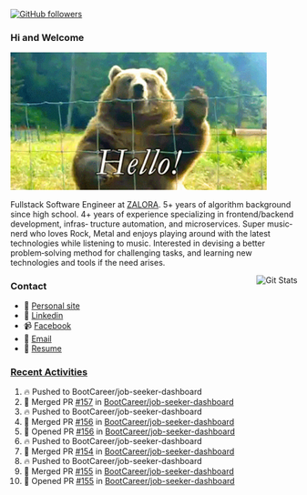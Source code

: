 [![GitHub followers](https://img.shields.io/github/followers/DeKal?label=Follow%20at%20GitHub&style=for-the-badge)](https://github.com/DeKal)

### Hi and Welcome 
<img src="https://github.com/DeKal/DeKal/blob/master/images/bear_hi.gif?raw=true" width="450px">

Fullstack Software Engineer at [ZALORA](https://github.com/zalora/). 5+ years of algorithm background since high school. 4+ years of experience specializing in frontend/backend development, infras‐ tructure automation, and microservices. Super music‐nerd who loves Rock, Metal and enjoys playing around with the latest technologies while listening to music. Interested in devising a better problem‐solving method for challenging tasks, and learning new technologies and tools if the need arises.


<a href="https://phatho-folio.now.sh/"><img alt="Git Stats" src="https://github-readme-stats.vercel.app/api?username=DeKal&show_icons=true&theme=merko&count_private=true" align="right" height="190" /></a>


### Contact

- 💬 [Personal site](https://phatho-folio.now.sh/)
- 🔗 [Linkedin](https://www.linkedin.com/in/phat-ho/)
- 📹 [Facebook](https://www.facebook.com/dekal.dev)
- 📧 <a href="mailto:hohuuphat22@gmail.com">Email</a>
- 📄 <a id="raw-url" href="https://raw.githubusercontent.com/DeKal/DeKal/master/cv/dekal.pdf">Resume</a>


### [Recent Activities](https://github.com/DeKal/github-activity-readme)
<!--START_SECTION:activity-->
1. 🔥 Pushed to BootCareer/job-seeker-dashboard
2. 🎉 Merged PR [#157](https://github.com/BootCareer/job-seeker-dashboard/pull/157) in [BootCareer/job-seeker-dashboard](https://github.com/BootCareer/job-seeker-dashboard)
3. 🔥 Pushed to BootCareer/job-seeker-dashboard
4. 🎉 Merged PR [#156](https://github.com/BootCareer/job-seeker-dashboard/pull/156) in [BootCareer/job-seeker-dashboard](https://github.com/BootCareer/job-seeker-dashboard)
5. 💪 Opened PR [#156](https://github.com/BootCareer/job-seeker-dashboard/pull/156) in [BootCareer/job-seeker-dashboard](https://github.com/BootCareer/job-seeker-dashboard)
6. 🔥 Pushed to BootCareer/job-seeker-dashboard
7. 🎉 Merged PR [#154](https://github.com/BootCareer/job-seeker-dashboard/pull/154) in [BootCareer/job-seeker-dashboard](https://github.com/BootCareer/job-seeker-dashboard)
8. 🔥 Pushed to BootCareer/job-seeker-dashboard
9. 🎉 Merged PR [#155](https://github.com/BootCareer/job-seeker-dashboard/pull/155) in [BootCareer/job-seeker-dashboard](https://github.com/BootCareer/job-seeker-dashboard)
10. 💪 Opened PR [#155](https://github.com/BootCareer/job-seeker-dashboard/pull/155) in [BootCareer/job-seeker-dashboard](https://github.com/BootCareer/job-seeker-dashboard)
<!--END_SECTION:activity-->